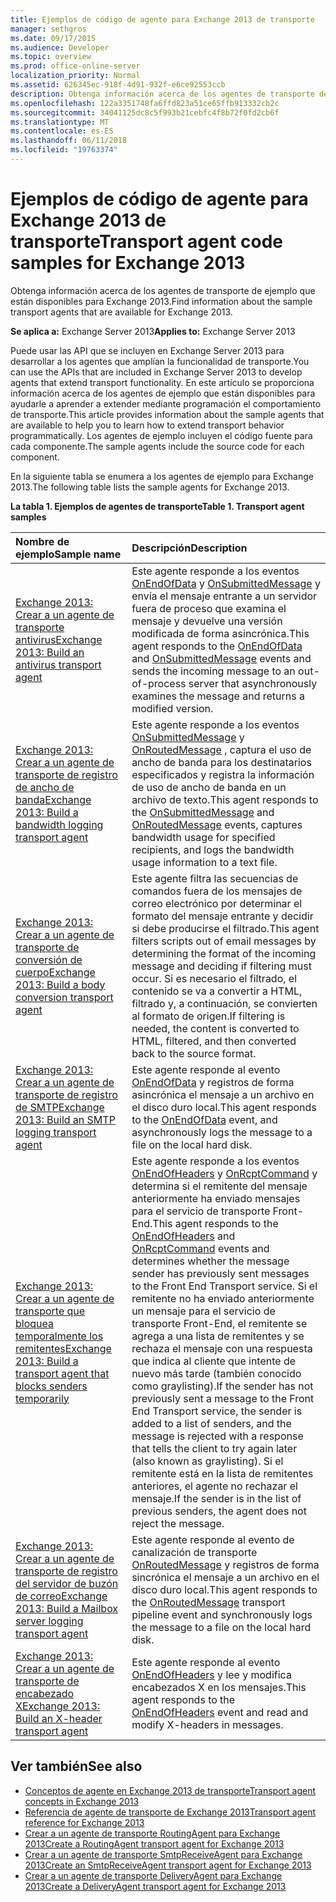 ```yaml
---
title: Ejemplos de código de agente para Exchange 2013 de transporte
manager: sethgros
ms.date: 09/17/2015
ms.audience: Developer
ms.topic: overview
ms.prod: office-online-server
localization_priority: Normal
ms.assetid: 626345ec-918f-4d91-932f-e6ce92553ccb
description: Obtenga información acerca de los agentes de transporte de ejemplo que están disponibles para Exchange 2013.
ms.openlocfilehash: 122a3351748fa6ffd823a51ce65ffb913332cb2c
ms.sourcegitcommit: 34041125dc8c5f993b21cebfc4f8b72f0fd2cb6f
ms.translationtype: MT
ms.contentlocale: es-ES
ms.lasthandoff: 06/11/2018
ms.locfileid: "19763374"
---
```

# <a name="transport-agent-code-samples-for-exchange-2013"></a><span data-ttu-id="85499-103">Ejemplos de código de agente para Exchange 2013 de transporte</span><span class="sxs-lookup"><span data-stu-id="85499-103">Transport agent code samples for Exchange 2013</span></span>

<span data-ttu-id="85499-104">Obtenga información acerca de los agentes de transporte de ejemplo que están disponibles para Exchange 2013.</span><span class="sxs-lookup"><span data-stu-id="85499-104">Find information about the sample transport agents that are available for Exchange 2013.</span></span>
  
<span data-ttu-id="85499-105">**Se aplica a:** Exchange Server 2013</span><span class="sxs-lookup"><span data-stu-id="85499-105">**Applies to:** Exchange Server 2013</span></span>
  
<span data-ttu-id="85499-106">Puede usar las API que se incluyen en Exchange Server 2013 para desarrollar a los agentes que amplían la funcionalidad de transporte.</span><span class="sxs-lookup"><span data-stu-id="85499-106">You can use the APIs that are included in Exchange Server 2013 to develop agents that extend transport functionality.</span></span> <span data-ttu-id="85499-107">En este artículo se proporciona información acerca de los agentes de ejemplo que están disponibles para ayudarle a aprender a extender mediante programación el comportamiento de transporte.</span><span class="sxs-lookup"><span data-stu-id="85499-107">This article provides information about the sample agents that are available to help you to learn how to extend transport behavior programmatically.</span></span> <span data-ttu-id="85499-108">Los agentes de ejemplo incluyen el código fuente para cada componente.</span><span class="sxs-lookup"><span data-stu-id="85499-108">The sample agents include the source code for each component.</span></span> 
  
<span data-ttu-id="85499-109">En la siguiente tabla se enumera a los agentes de ejemplo para Exchange 2013.</span><span class="sxs-lookup"><span data-stu-id="85499-109">The following table lists the sample agents for Exchange 2013.</span></span>
  
<span data-ttu-id="85499-110">**La tabla 1. Ejemplos de agentes de transporte**</span><span class="sxs-lookup"><span data-stu-id="85499-110">**Table 1. Transport agent samples**</span></span>

|<span data-ttu-id="85499-111">**Nombre de ejemplo**</span><span class="sxs-lookup"><span data-stu-id="85499-111">**Sample name**</span></span>|<span data-ttu-id="85499-112">**Descripción**</span><span class="sxs-lookup"><span data-stu-id="85499-112">**Description**</span></span>|
|:-----|:-----|
|[<span data-ttu-id="85499-113">Exchange 2013: Crear a un agente de transporte antivirus</span><span class="sxs-lookup"><span data-stu-id="85499-113">Exchange 2013: Build an antivirus transport agent</span></span>](http://code.msdn.microsoft.com/Exchange/Exchange-2013-Build-an-6e544269) <br/> |<span data-ttu-id="85499-114">Este agente responde a los eventos [OnEndOfData](https://msdn.microsoft.com/library/Microsoft.Exchange.Data.Transport.Smtp.SmtpReceiveAgent.OnEndOfData.aspx) y [OnSubmittedMessage](https://msdn.microsoft.com/library/Microsoft.Exchange.Data.Transport.Routing.RoutingAgent.OnSubmittedMessage.aspx) y envía el mensaje entrante a un servidor fuera de proceso que examina el mensaje y devuelve una versión modificada de forma asincrónica.</span><span class="sxs-lookup"><span data-stu-id="85499-114">This agent responds to the [OnEndOfData](https://msdn.microsoft.com/library/Microsoft.Exchange.Data.Transport.Smtp.SmtpReceiveAgent.OnEndOfData.aspx) and [OnSubmittedMessage](https://msdn.microsoft.com/library/Microsoft.Exchange.Data.Transport.Routing.RoutingAgent.OnSubmittedMessage.aspx) events and sends the incoming message to an out-of-process server that asynchronously examines the message and returns a modified version.</span></span>  <br/> |
|[<span data-ttu-id="85499-115">Exchange 2013: Crear a un agente de transporte de registro de ancho de banda</span><span class="sxs-lookup"><span data-stu-id="85499-115">Exchange 2013: Build a bandwidth logging transport agent</span></span>](http://code.msdn.microsoft.com/Exchange/Exchange-2013-Build-a-d61a4aaa) <br/> |<span data-ttu-id="85499-116">Este agente responde a los eventos [OnSubmittedMessage](https://msdn.microsoft.com/library/Microsoft.Exchange.Data.Transport.Routing.RoutingAgent.OnSubmittedMessage.aspx) y [OnRoutedMessage](https://msdn.microsoft.com/library/Microsoft.Exchange.Data.Transport.Routing.RoutingAgent.OnRoutedMessage.aspx) , captura el uso de ancho de banda para los destinatarios especificados y registra la información de uso de ancho de banda en un archivo de texto.</span><span class="sxs-lookup"><span data-stu-id="85499-116">This agent responds to the [OnSubmittedMessage](https://msdn.microsoft.com/library/Microsoft.Exchange.Data.Transport.Routing.RoutingAgent.OnSubmittedMessage.aspx) and [OnRoutedMessage](https://msdn.microsoft.com/library/Microsoft.Exchange.Data.Transport.Routing.RoutingAgent.OnRoutedMessage.aspx) events, captures bandwidth usage for specified recipients, and logs the bandwidth usage information to a text file.</span></span>  <br/> |
|[<span data-ttu-id="85499-117">Exchange 2013: Crear a un agente de transporte de conversión de cuerpo</span><span class="sxs-lookup"><span data-stu-id="85499-117">Exchange 2013: Build a body conversion transport agent</span></span>](http://code.msdn.microsoft.com/Exchange/Exchange-2013-Build-a-body-ed36ecb0) <br/> |<span data-ttu-id="85499-118">Este agente filtra las secuencias de comandos fuera de los mensajes de correo electrónico por determinar el formato del mensaje entrante y decidir si debe producirse el filtrado.</span><span class="sxs-lookup"><span data-stu-id="85499-118">This agent filters scripts out of email messages by determining the format of the incoming message and deciding if filtering must occur.</span></span> <span data-ttu-id="85499-119">Si es necesario el filtrado, el contenido se va a convertir a HTML, filtrado y, a continuación, se convierten al formato de origen.</span><span class="sxs-lookup"><span data-stu-id="85499-119">If filtering is needed, the content is converted to HTML, filtered, and then converted back to the source format.</span></span>  <br/> |
|[<span data-ttu-id="85499-120">Exchange 2013: Crear a un agente de transporte de registro de SMTP</span><span class="sxs-lookup"><span data-stu-id="85499-120">Exchange 2013: Build an SMTP logging transport agent</span></span>](http://code.msdn.microsoft.com/Exchange/Exchange-2013-Build-an-fc23dc33) <br/> |<span data-ttu-id="85499-121">Este agente responde al evento [OnEndOfData](https://msdn.microsoft.com/library/Microsoft.Exchange.Data.Transport.Smtp.SmtpReceiveAgent.OnEndOfData.aspx) y registros de forma asincrónica el mensaje a un archivo en el disco duro local.</span><span class="sxs-lookup"><span data-stu-id="85499-121">This agent responds to the [OnEndOfData](https://msdn.microsoft.com/library/Microsoft.Exchange.Data.Transport.Smtp.SmtpReceiveAgent.OnEndOfData.aspx) event, and asynchronously logs the message to a file on the local hard disk.</span></span>  <br/> |
|[<span data-ttu-id="85499-122">Exchange 2013: Crear a un agente de transporte que bloquea temporalmente los remitentes</span><span class="sxs-lookup"><span data-stu-id="85499-122">Exchange 2013: Build a transport agent that blocks senders temporarily</span></span>](http://code.msdn.microsoft.com/Exchange/Exchange-2013-Build-a-52a767d8) <br/> |<span data-ttu-id="85499-123">Este agente responde a los eventos [OnEndOfHeaders](https://msdn.microsoft.com/library/Microsoft.Exchange.Data.Transport.Smtp.SmtpReceiveAgent.OnEndOfHeaders.aspx) y [OnRcptCommand](https://msdn.microsoft.com/library/Microsoft.Exchange.Data.Transport.Smtp.SmtpReceiveAgent.OnRcptCommand.aspx) y determina si el remitente del mensaje anteriormente ha enviado mensajes para el servicio de transporte Front-End.</span><span class="sxs-lookup"><span data-stu-id="85499-123">This agent responds to the [OnEndOfHeaders](https://msdn.microsoft.com/library/Microsoft.Exchange.Data.Transport.Smtp.SmtpReceiveAgent.OnEndOfHeaders.aspx) and [OnRcptCommand](https://msdn.microsoft.com/library/Microsoft.Exchange.Data.Transport.Smtp.SmtpReceiveAgent.OnRcptCommand.aspx) events and determines whether the message sender has previously sent messages to the Front End Transport service.</span></span> <span data-ttu-id="85499-124">Si el remitente no ha enviado anteriormente un mensaje para el servicio de transporte Front-End, el remitente se agrega a una lista de remitentes y se rechaza el mensaje con una respuesta que indica al cliente que intente de nuevo más tarde (también conocido como graylisting).</span><span class="sxs-lookup"><span data-stu-id="85499-124">If the sender has not previously sent a message to the Front End Transport service, the sender is added to a list of senders, and the message is rejected with a response that tells the client to try again later (also known as graylisting).</span></span> <span data-ttu-id="85499-125">Si el remitente está en la lista de remitentes anteriores, el agente no rechazar el mensaje.</span><span class="sxs-lookup"><span data-stu-id="85499-125">If the sender is in the list of previous senders, the agent does not reject the message.</span></span>  <br/> |
|[<span data-ttu-id="85499-126">Exchange 2013: Crear a un agente de transporte de registro del servidor de buzón de correo</span><span class="sxs-lookup"><span data-stu-id="85499-126">Exchange 2013: Build a Mailbox server logging transport agent</span></span>](http://code.msdn.microsoft.com/Exchange/Exchange-2013-Build-a-fc8632e5) <br/> |<span data-ttu-id="85499-127">Este agente responde al evento de canalización de transporte [OnRoutedMessage](https://msdn.microsoft.com/library/Microsoft.Exchange.Data.Transport.Routing.RoutingAgent.OnRoutedMessage.aspx) y registros de forma sincrónica el mensaje a un archivo en el disco duro local.</span><span class="sxs-lookup"><span data-stu-id="85499-127">This agent responds to the [OnRoutedMessage](https://msdn.microsoft.com/library/Microsoft.Exchange.Data.Transport.Routing.RoutingAgent.OnRoutedMessage.aspx) transport pipeline event and synchronously logs the message to a file on the local hard disk.</span></span>  <br/> |
|[<span data-ttu-id="85499-128">Exchange 2013: Crear a un agente de transporte de encabezado X</span><span class="sxs-lookup"><span data-stu-id="85499-128">Exchange 2013: Build an X-header transport agent</span></span>](http://code.msdn.microsoft.com/Exchange/Exchange-2013-Build-an-32f62f5a) <br/> |<span data-ttu-id="85499-129">Este agente responde al evento [OnEndOfHeaders](https://msdn.microsoft.com/library/Microsoft.Exchange.Data.Transport.Smtp.SmtpReceiveAgent.OnEndOfHeaders.aspx) y lee y modifica encabezados X en los mensajes.</span><span class="sxs-lookup"><span data-stu-id="85499-129">This agent responds to the [OnEndOfHeaders](https://msdn.microsoft.com/library/Microsoft.Exchange.Data.Transport.Smtp.SmtpReceiveAgent.OnEndOfHeaders.aspx) event and read and modify X-headers in messages.</span></span>  <br/> |
   
## <a name="see-also"></a><span data-ttu-id="85499-130">Ver también</span><span class="sxs-lookup"><span data-stu-id="85499-130">See also</span></span>

- [<span data-ttu-id="85499-131">Conceptos de agente en Exchange 2013 de transporte</span><span class="sxs-lookup"><span data-stu-id="85499-131">Transport agent concepts in Exchange 2013</span></span>](transport-agent-concepts-in-exchange-2013.md)    
- [<span data-ttu-id="85499-132">Referencia de agente de transporte de Exchange 2013</span><span class="sxs-lookup"><span data-stu-id="85499-132">Transport agent reference for Exchange 2013</span></span>](transport-agent-reference-for-exchange-2013.md)    
- [<span data-ttu-id="85499-133">Crear a un agente de transporte RoutingAgent para Exchange 2013</span><span class="sxs-lookup"><span data-stu-id="85499-133">Create a RoutingAgent transport agent for Exchange 2013</span></span>](how-to-create-a-routingagent-transport-agent-for-exchange-2013.md)   
- [<span data-ttu-id="85499-134">Crear a un agente de transporte SmtpReceiveAgent para Exchange 2013</span><span class="sxs-lookup"><span data-stu-id="85499-134">Create an SmtpReceiveAgent transport agent for Exchange 2013</span></span>](how-to-create-an-smtpreceiveagent-transport-agent-for-exchange-2013.md)    
- [<span data-ttu-id="85499-135">Crear a un agente de transporte DeliveryAgent para Exchange 2013</span><span class="sxs-lookup"><span data-stu-id="85499-135">Create a DeliveryAgent transport agent for Exchange 2013</span></span>](how-to-create-a-deliveryagent-transport-agent-for-exchange-2013.md)
    

